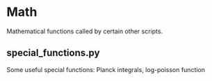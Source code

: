 # Math
Mathematical functions called by certain other scripts.

## special_functions.py
Some useful special functions: Planck integrals, log-poisson function
